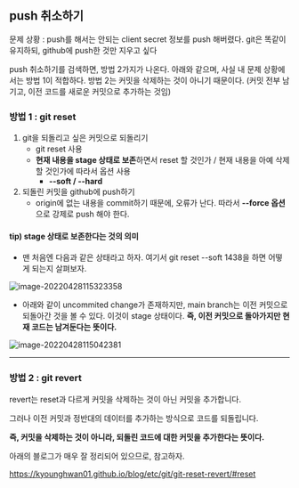## push 취소하기

문제 상황 : push를 해서는 안되는 client secret 정보를 push 해버렸다. git은 똑같이 유지하되, github에 push한 것만 지우고 싶다



push 취소하기를 검색하면, 방법 2가지가 나온다. 아래와 같으며, 사실 내 문제 상황에서는 방법 1이 적합하다. 방법 2는 커밋을 삭제하는 것이 아니기 때문이다. (커밋 전부 남기고, 이전 코드를 새로운 커밋으로 추가하는 것임)



### 방법 1 : git reset

1. git을 되돌리고 싶은 커밋으로 되돌리기
   - git reset 사용
   - **현재 내용을 stage 상태로 보존**하면서 reset 할 것인가 / 현재 내용을 아예 삭제할 것인가에 따라서 옵션 사용 
     - **--soft  / --hard**
2. 되돌린 커밋을 github에 push하기
   - origin에 없는 내용을 commit하기 때문에, 오류가 난다. 따라서 **--force 옵션**으로 강제로 push 해야 한다.



#### tip) stage 상태로 보존한다는 것의 의미

- 맨 처음엔 다음과 같은 상태라고 하자. 여기서 git reset --soft 1438을 하면 어떻게 되는지 살펴보자.

![image-20220428115323358](C:\Users\4545a\AppData\Roaming\Typora\typora-user-images\image-20220428115323358.png)



- 아래와 같이 uncommited change가 존재하지만, main branch는 이전 커밋으로 되돌아간 것을 볼 수 있다. 이것이 stage 상태이다. **즉, 이전 커밋으로 돌아가지만 현재 코드는 남겨둔다는 뜻이다.**

![image-20220428115042381](C:\Users\4545a\AppData\Roaming\Typora\typora-user-images\image-20220428115042381.png)



---

### 방법 2 : git revert

revert는 reset과 다르게 커밋을 삭제하는 것이 아닌 커밋을 추가합니다.

그러나 이전 커밋과 정반대의 데이터를 추가하는 방식으로 코드를 되돌립니다.

**즉, 커밋을 삭제하는 것이 아니라, 되돌린 코드에 대한 커밋을 추가한다는 뜻이다.**



아래의 블로그가 매우 잘 정리되어 있으므로, 참고하자.

https://kyounghwan01.github.io/blog/etc/git/git-reset-revert/#reset





